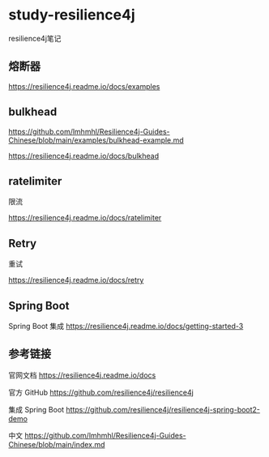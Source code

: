 # study-resilience4j #

resilience4j笔记

## 熔断器 
https://resilience4j.readme.io/docs/examples



## bulkhead

https://github.com/lmhmhl/Resilience4j-Guides-Chinese/blob/main/examples/bulkhead-example.md

https://resilience4j.readme.io/docs/bulkhead



## ratelimiter

限流 

https://resilience4j.readme.io/docs/ratelimiter





## Retry

重试

https://resilience4j.readme.io/docs/retry



## Spring Boot 

Spring Boot 集成 https://resilience4j.readme.io/docs/getting-started-3





## 参考链接 ##

官网文档 https://resilience4j.readme.io/docs

官方 GitHub https://github.com/resilience4j/resilience4j

集成 Spring Boot https://github.com/resilience4j/resilience4j-spring-boot2-demo

中文 https://github.com/lmhmhl/Resilience4j-Guides-Chinese/blob/main/index.md